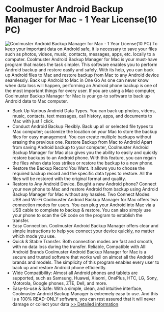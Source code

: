 # Coolmuster Android Backup Manager for Mac - 1 Year License(10 PC)
![Coolmuster Android Backup Manager for Mac - 1 Year License(10 PC)](https://mycommerce.akamaized.net/api/pimages/P300995850/BIG/300995850.PNG)
To keep your important data on Android safe, it is necessary to save your files such as photos, videos, music, contacts, messages, apps, etc. locally to a computer. Coolmuster Android Backup Manager for Mac is your must-have program that makes the task simpler. This software enables you to perform Android backup and restore easily and safely. With its help, you can back up Android files to Mac and restore backup from Mac to any Android device seamlessly.
Back up Android to Mac in One Go
As one can never know when data loss will happen, performing an Android phone backup is one of the most important things for every user. If you are using a Mac computer, Coolmuster Backup Manager for Mac is your go-to software to back up Android data to Mac computer.
* Back Up Various Android Data Types. You can back up photos, videos, music, contacts, text messages, call history, apps, and documents to Mac with just 1 click.
* Conduct Android Backup Flexibly. Back up all or selected file types to Mac computer; customize the location on your Mac to store the backup files for easy management. You can create multiple backups without erasing the previous one.
Restore Backup from Mac to Android
Apart from saving Android backup to your computer, Coolmuster Android Backup Manager for Mac also gives you the ability to easily and quickly restore backups to an Android phone. With this feature, you can regain the files when data loss strikes or restore the backup to a new phone.
* Restore the Backup Record You Want. It allows you to choose the required backup record and the specific data types to restore. All the files will be restored with the original format and quality.
* Restore to Any Android Device. Bought a new Android phone? Connect your new phone to Mac and restore Android from backup using Android Backup Manager for Mac without any hassles.
Two Connect Modes: USB and Wi-Fi
Coolmuster Android Backup Manager for Mac offers two connection modes for users. You can plug your Android into Mac via a USB cable to complete to backup & restore. You can also simply use your phone to scan the QR code on the program to establish the transfer.
* Easy Connection. Coolmuster Android Backup Manager offers clear and simple instructions to help you connect your device quickly, no matter which mode you use.
* Quick & Stable Transfer. Both connection modes are fast and smooth, with no data loss during the transfer.
Reliable, Compatible with All Android Brands
Coolmuster Android Backup Manager for Mac is a secure and trusted software that works well on almost all the Android brands and models. The simplicity of this program enables every user to back up and restore Android phone efficiently.
* Wide Compatibility: Almost all Android phones and tablets are supported, such as Samsung, Huawei, Xiaomi, OnePlus, HTC, LG, Sony, Motorola, Google phones, ZTE, Dell, and more.
* Easy-to-use & Safe: With a simple, clean, and intuitive interface, Coolmuster Android Backup Manager is extremely easy to use. And this is a 100% READ-ONLY software, you can rest assured that it will never damage or collect your data
[>> Detailed information](https://secure.shareit.com/shareit/product.html?productid=300995850&affiliateid=200057808)